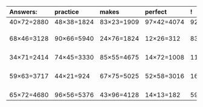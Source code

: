 | Answers: | practice | makes | perfect | ! |
| :--- | :--- | :--- | :--- | :--- |
| 40×72=2880 | 48×38=1824 | 83×23=1909 | 97×42=4074 | 92×55=5060 | 
|   |   |   |   |   | 
|   |   |   |   |   | 
|   |   |   |   |   | 
| 68×46=3128 | 90×66=5940 | 24×76=1824 | 12×26=312 | 83×73=6059 | 
|   |   |   |   |   | 
|   |   |   |   |   | 
|   |   |   |   |   | 
|   |   |   |   |   | 
| 34×71=2414 | 74×45=3330 | 85×55=4675 | 14×72=1008 | 11×87=957 | 
|   |   |   |   |   | 
|   |   |   |   |   | 
|   |   |   |   |   | 
|   |   |   |   |   | 
| 59×63=3717 | 44×21=924 | 67×75=5025 | 52×58=3016 | 16×52=832 | 
|   |   |   |   |   | 
|   |   |   |   |   | 
|   |   |   |   |   | 
|   |   |   |   |   | 
| 65×72=4680 | 96×56=5376 | 43×96=4128 | 14×13=182 | 59×26=1534 | 
